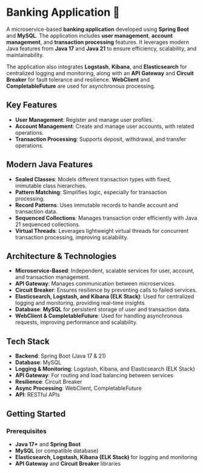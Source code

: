 # Banking Application 🚀

A microservice-based **banking application** developed using **Spring Boot** and **MySQL**. The application includes **user management**, **account management**, and **transaction processing** features. It leverages modern Java features from **Java 17** and **Java 21** to ensure efficiency, scalability, and maintainability.

The application also integrates **Logstash**, **Kibana**, and **Elasticsearch** for centralized logging and monitoring, along with an **API Gateway** and **Circuit Breaker** for fault tolerance and resilience. **WebClient** and **CompletableFuture** are used for asynchronous processing.

## Key Features

- **User Management**: Register and manage user profiles.
- **Account Management**: Create and manage user accounts, with related operations.
- **Transaction Processing**: Supports deposit, withdrawal, and transfer operations.
  
## Modern Java Features

- **Sealed Classes**: Models different transaction types with fixed, immutable class hierarchies.
- **Pattern Matching**: Simplifies logic, especially for transaction processing.
- **Record Patterns**: Uses immutable records to handle account and transaction data.
- **Sequenced Collections**: Manages transaction order efficiently with Java 21 sequenced collections.
- **Virtual Threads**: Leverages lightweight virtual threads for concurrent transaction processing, improving scalability.

## Architecture & Technologies

- **Microservice-Based**: Independent, scalable services for user, account, and transaction management.
- **API Gateway**: Manages communication between microservices.
- **Circuit Breaker**: Ensures resilience by preventing calls to failed services.
- **Elasticsearch, Logstash, and Kibana (ELK Stack)**: Used for centralized logging and monitoring, providing real-time insights.
- **Database**: **MySQL** for persistent storage of user and transaction data.
- **WebClient & CompletableFuture**: Used for handling asynchronous requests, improving performance and scalability.

## Tech Stack

- **Backend**: Spring Boot (Java 17 & 21)
- **Database**: MySQL
- **Logging & Monitoring**: Logstash, Kibana, and Elasticsearch (ELK Stack)
- **API Gateway**: For routing and load balancing between services
- **Resilience**: Circuit Breaker
- **Async Processing**: WebClient, CompletableFuture
- **API**: RESTful APIs

## Getting Started

### Prerequisites

- **Java 17+** and **Spring Boot**
- **MySQL** (or compatible database)
- **Elasticsearch, Logstash, Kibana (ELK Stack)** for logging and monitoring
- **API Gateway** and **Circuit Breaker** libraries

